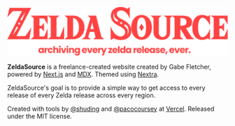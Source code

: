 ![](/branding/zs2.0-header-small.png)

**ZeldaSource** is a freelance-created website created by Gabe Fletcher, powered by [Next.js](https://nextjs.org) and [MDX](https://mdxjs.com).
Themed using [Nextra](https://github.com/shuding/nextra/tree/core).

ZeldaSource's goal is to provide a simple way to get access to every release of every Zelda release across every region. 

Created with tools by [@shuding](https://github.com/shuding) and [@pacocoursey](https://github.com/pacocoursey) at [Vercel](https://vercel.com). Released under the MIT license.
